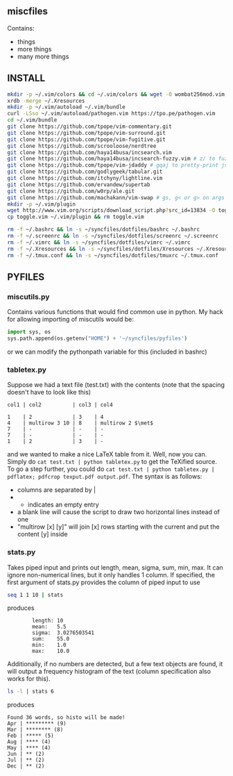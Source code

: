 ## miscfiles
Contains:
* things
* more things
* many more things

## INSTALL
``` bash
mkdir -p ~/.vim/colors && cd ~/.vim/colors && wget -O wombat256mod.vim http://www.vim.org/scripts/download_script.php?src_id=13400
xrdb -merge ~/.Xresources
mkdir -p ~/.vim/autoload ~/.vim/bundle
curl -LSso ~/.vim/autoload/pathogen.vim https://tpo.pe/pathogen.vim
cd ~/.vim/bundle
git clone https://github.com/tpope/vim-commentary.git
git clone https://github.com/tpope/vim-surround.git
git clone https://github.com/tpope/vim-fugitive.git
git clone https://github.com/scrooloose/nerdtree
git clone https://github.com/haya14busa/incsearch.vim
git clone https://github.com/haya14busa/incsearch-fuzzy.vim # z/ to fuzzy search
git clone https://github.com/tpope/vim-jdaddy # gqaj to pretty-print json under cursor 
git clone https://github.com/godlygeek/tabular.git
git clone https://github.com/itchyny/lightline.vim
git clone https://github.com/ervandew/supertab
git clone https://github.com/w0rp/ale.git
git clone https://github.com/machakann/vim-swap # gs, g< or g> on args to switch them
mkdir -p ~/.vim/plugin
wget http://www.vim.org/scripts/download_script.php?src_id=13834 -O toggle.vim
cp toggle.vim ~/.vim/plugin && rm toggle.vim

rm -f ~/.bashrc && ln -s ~/syncfiles/dotfiles/bashrc ~/.bashrc
rm -f ~/.screenrc && ln -s ~/syncfiles/dotfiles/screenrc ~/.screenrc
rm -f ~/.vimrc && ln -s ~/syncfiles/dotfiles/vimrc ~/.vimrc
rm -f ~/.Xresources && ln -s ~/syncfiles/dotfiles/Xresources ~/.Xresources
rm -f ~/.tmux.conf && ln -s ~/syncfiles/dotfiles/tmuxrc ~/.tmux.conf
```

## PYFILES
### miscutils.py
Contains various functions that would find common use in python. My hack for allowing importing of miscutils would be:
``` python
import sys, os
sys.path.append(os.getenv("HOME") + '~/syncfiles/pyfiles')
```
or we can modify the pythonpath variable for this (included in bashrc)

### tabletex.py
Suppose we had a text file (test.txt) with the contents (note that the spacing doesn't have to look like this)
```
col1 | col2          | col3 | col4

1    | 2             | 3    | 4
4    | multirow 3 10 | 8    | multirow 2 $\met$
7    | -             | -    | -
7    | -             | -    | -
1    | 2             | 3    | -
```
and we wanted to make a nice LaTeX table from it. Well, now you can. Simply do `cat test.txt | python tabletex.py` to get
the TeXified source. To go a step further, you could do `cat test.txt | python tabletex.py | pdflatex; pdfcrop texput.pdf output.pdf`.
The syntax is as follows:
- columns are separated by |
- - indicates an empty entry
- a blank line will cause the script to draw two horizontal lines instead of one
- "multirow [x] [y]" will join [x] rows starting with the current and put the content [y] inside

### stats.py
Takes piped input and prints out length, mean, sigma, sum, min, max. It can ignore non-numerical lines, but it only handles 1 column. If specified, the first argument of stats.py provides the column of piped input to use
``` bash
seq 1 1 10 | stats
```
produces
```
        length: 10
        mean:   5.5
        sigma:  3.0276503541
        sum:    55.0
        min:    1.0
        max:    10.0
```
Additionally, if no numbers are detected, but a few text objects are found, it will output a frequency histogram of the text (column specification also works for this).
``` bash
ls -l | stats 6
```
produces
```
Found 36 words, so histo will be made!
Apr | ********* (9)
Mar | ******** (8)
Feb | ***** (5)
Aug | **** (4)
May | **** (4)
Jun | ** (2)
Jul | ** (2)
Dec | ** (2)
```
